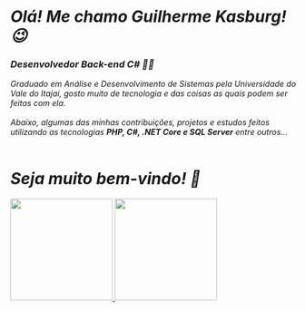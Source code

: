 ## <h1><i>Olá! Me chamo Guilherme Kasburg! 😉</i></h1>

<h3><i>Desenvolvedor Back-end C# 👨‍💻 </i></h3>
<i>Graduado em Análise e Desenvolvimento de Sistemas pela Universidade do Vale do Itajaí, gosto muito de tecnologia e das coisas as quais podem ser feitas com ela.</i>
<br>
<br>
<i> Abaixo, algumas das minhas contribuições, projetos e estudos feitos utilizando as tecnologias <strong>PHP, C#, .NET Core e SQL Server</strong> entre outros... </i>
<br>
<br>
<h1><i> Seja muito bem-vindo! 👋 </i></h1>
 <div>
  <a href="https://github.com/Guikasburg26">
  <img height="180em" src="https://github-readme-stats.vercel.app/api?username=Guikasburg26&show_icons=true&theme=algolia&include_all_commits=true&count_private=true"/>
  <img height="180em" src="https://github-readme-stats.vercel.app/api/top-langs/?username=Guikasburg26&layout=compact&langs_count=7&theme=algolia"/>
</div>
